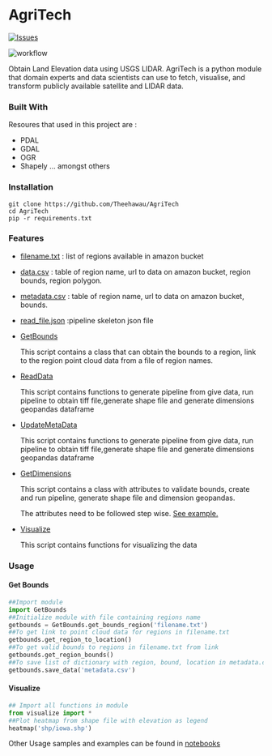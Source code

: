# AgriTech

[![Issues][issues-shield]][issues-url]

![workflow](https://github.com/Theehawau/AgriTech/actions/workflows/cml.yml/badge.svg)

<p>Obtain Land Elevation data using USGS LIDAR.
AgriTech is a python module that domain experts and data scientists can use to fetch, visualise, and transform publicly available satellite and LIDAR data.</p>
  
###  Built With

Resoures that used in this project are :
* PDAL
* GDAL
* OGR
* Shapely
... amongst others

### Installation
```cli
git clone https://github.com/Theehawau/AgriTech
cd AgriTech
pip -r requirements.txt
```
### Features
* [filename.txt](../main/filename.txt) : list of regions available in amazon bucket
* [data.csv](../main/data.csv) : table of region name, url to data on amazon bucket, region bounds, region polygon.
* [metadata.csv](../main/metadata.csv) : table  of region name, url to data on amazon bucket, bounds.
* [read_file.json](../main/read_file.json) :pipeline skeleton json file
* [GetBounds](../main/GetBounds.py)
  <p> This script contains a class that can obtain the bounds to a region, link to the region point cloud data from a file of region names.</p>

* [ReadData](ReadData.py)
  <p>This script contains functions to  generate pipeline from give data, run pipeline to obtain tiff file,generate shape file and  generate dimensions geopandas     dataframe </p>
  
* [UpdateMetaData](ReadData.py)
  <p> This script contains functions to  generate pipeline from give data, run pipeline to obtain tiff file,generate shape file and  generate dimensions geopandas     dataframe </p>
  
* [GetDimensions](../main/GetDimension.py)
  <p> This script contains a class with attributes to validate bounds, create and run pipeline, generate shape file and dimension geopandas. </p>
  <p> The attributes need to be followed step wise. <a href="https://github.com/Theehawau/AgriTech/blob/main/notebooks/GetDimension.ipynb">See example.</a></p>
  
* [Visualize](../main/visualize.py)
  <p> This script contains functions for visualizing the data </p>

### Usage
#### Get Bounds
```python
##Import module
import GetBounds
##Initialize module with file containing regions name
getbounds = GetBounds.get_bounds_region('filename.txt')
##To get link to point cloud data for regions in filename.txt
getbounds.get_region_to_location()
##To get valid bounds to regions in filename.txt from link
getbounds.get_region_bounds()
##To save list of dictionary with region, bound, location in metadata.csv
getbounds.save_data('metadata.csv')
```
#### Visualize
```python
## Import all functions in module
from visualize import *
##Plot heatmap from shape file with elevation as legend
heatmap('shp/iowa.shp')
```
Other Usage samples and examples can be found in [notebooks](../main/notebooks)



[issues-shield]: https://img.shields.io/github/issues/Theehawau/AgriTech.svg?style=for-the-badge
[issues-url]: https://github.com/Theehawau/AgriTech/issues
